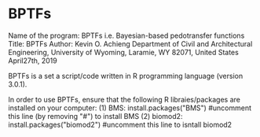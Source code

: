 # BPTFs
Name of the program: BPTFs i.e. Bayesian-based pedotransfer functions 
Title: BPTFs 
Author: Kevin O. Achieng
Department of Civil and Architectural Engineering, University of Wyoming, Laramie, WY 82071, United States 
April27th, 2019

BPTFs is a set a script/code written in R programming language (version 3.0.1).

In order to use BPTFs, ensure that the following R libraies/packages are installed on your computer:
(1) BMS: install.packages("BMS") #uncomment this line (by removing "#") to install BMS 
(2) biomod2: install.packages("biomod2") #uncomment this line to isntall biomod2
